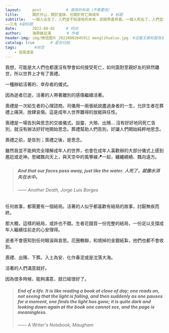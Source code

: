```yaml
---
layout:     post           # 使用的布局（不需要改）
title:      關於外公，關於堂妹，也關於死亡與成年     # 标题 
subtitle:   一個人出生了，人們並不知道他的未來，卻說恭喜恭喜。一個人死去了，人們並不知道死後世界，卻說可惜可惜。
——三毛 #副标题
date:       2022-08-02     # 时间
author:     海帶綠豆湯       # 作者
header-img: img/微信图片_20220802045912 menglihualuo.jpg  #这篇文章标题背景图片
catalog: true       # 是否归档
tags:        #标签
    - 皆是虛妄
---
```


我想，可能是大人們也都還沒有學會如何接受死亡，如何面對至親好友的猝然離世，所以世界上才有了喪禮。

一種辦給活著的、幸存者的儀式。



因為逝者已逝，活著的人帶著離別的感傷繼續活著。

喪禮是一次給生者的心理諮商。司儀用一兩張紙說盡過身者的一生，允許生者在葬禮上痛哭、放肆哀傷。這是成年人世界難得的放縱與任性。

喪禮是一場告別與思念的交接儀式。設靈、大殮、出殯… 沒有好好地同死亡告別，就沒有辦法好好地開始思念。葬禮幫助人們告別，好讓人們開始純粹地思念。

喪禮之前，是告別；喪禮之後，是思念。



雖然我並不能夠完全理解成年人的世界，也會在成年人喜歡辦的大部分儀式上感到尷尬或走神。思緒飄向天上，與天空中的風箏線🪁一起，纏纏繞繞、飄向遠方。

>##### And that our faces pass away, just like the water. 人死了，就像水消失在水中。
>###### —— Another Death, Jorge Luis Borges


任何故事，都需要有一個結局。活著的人似乎都喜歡有結局的故事，討厭無疾而終。

那大概，這樣的結局，或許也不錯。生者花錢買一份完整的結局，一份足以支撐成年人繼續往前走的心安理得。



逝者不會感知到任何眼淚與哀思。花圈輓聯，和燒掉的金銀紙紮，他們也都不會收到。

喪禮、出殯、下葬。入土為安、化作春泥或是沈落大海。



活著的人們滿意就好。

因為很多時候，能夠滿意，就已經很好了。



>##### End of a life. It is like reading a book at close of day; one reads on, not seeing that the light is failing, and then suddenly as one pauses for a moment, one finds the light has gone; it is quite dark and looking down again at the book one cannot see, and the page is meaningless.
>###### —— A Writer's Notebook, Maugham

